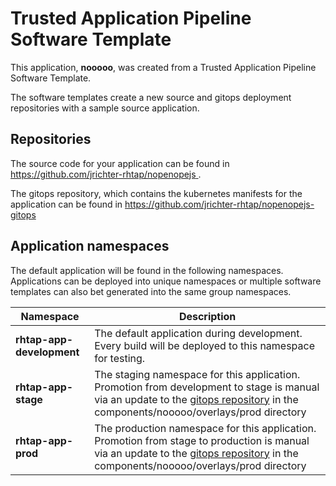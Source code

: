 # Trusted Application Pipeline Software Template

This application, **nooooo**, was created from a Trusted Application Pipeline Software Template.

The software templates create a new source and gitops deployment repositories with a sample source application. 

## Repositories

The source code for your application can be found in [https://github.com/jrichter-rhtap/nopenopejs ](https://github.com/jrichter-rhtap/nopenopejs ).
 
The gitops repository, which contains the kubernetes manifests for the application can be found in 
[https://github.com/jrichter-rhtap/nopenopejs-gitops ](https://github.com/jrichter-rhtap/nopenopejs-gitops ) 

## Application namespaces 

The default application will be found in the following namespaces. Applications can be deployed into unique namespaces or multiple software templates can also bet generated into the same group namespaces.  

|  Namespace   |  Description   |  
| -------- | -------- |   
| **rhtap-app-development** | The default application during development. Every build will be deployed to this namespace for testing. | 
| **rhtap-app-stage** | The staging namespace for this application. Promotion from development to stage is manual via an update to the [gitops repository](https://github.com/jrichter-rhtap/nopenopejs-gitops ) in the components/nooooo/overlays/prod directory |  
| **rhtap-app-prod** | The production namespace for this application. Promotion from stage to production is manual via an update to the [gitops repository](https://github.com/jrichter-rhtap/nopenopejs-gitops ) in the components/nooooo/overlays/prod directory | 